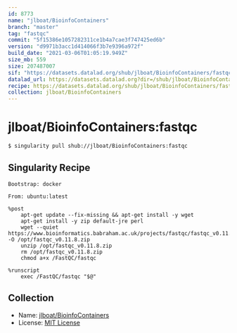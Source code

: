 ```yaml
---
id: 8773
name: "jlboat/BioinfoContainers"
branch: "master"
tag: "fastqc"
commit: "5f15386e1057282311ce1b4a7cae3f747425ed6b"
version: "d9971b3acc1d414066f3b7e9396a972f"
build_date: "2021-03-06T01:05:19.949Z"
size_mb: 559
size: 207487007
sif: "https://datasets.datalad.org/shub/jlboat/BioinfoContainers/fastqc/2021-03-06-5f15386e-d9971b3a/d9971b3acc1d414066f3b7e9396a972f.simg"
datalad_url: https://datasets.datalad.org?dir=/shub/jlboat/BioinfoContainers/fastqc/2021-03-06-5f15386e-d9971b3a/
recipe: https://datasets.datalad.org/shub/jlboat/BioinfoContainers/fastqc/2021-03-06-5f15386e-d9971b3a/Singularity
collection: jlboat/BioinfoContainers
---
```


# jlboat/BioinfoContainers:fastqc

```bash
$ singularity pull shub://jlboat/BioinfoContainers:fastqc
```

## Singularity Recipe

```singularity
Bootstrap: docker

From: ubuntu:latest

%post
    apt-get update --fix-missing && apt-get install -y wget
    apt-get install -y zip default-jre perl
    wget --quiet https://www.bioinformatics.babraham.ac.uk/projects/fastqc/fastqc_v0.11.8.zip -O /opt/fastqc_v0.11.8.zip
    unzip /opt/fastqc_v0.11.8.zip
    rm /opt/fastqc_v0.11.8.zip
    chmod a+x /FastQC/fastqc

%runscript
    exec /FastQC/fastqc "$@"
```

## Collection

 - Name: [jlboat/BioinfoContainers](https://github.com/jlboat/BioinfoContainers)
 - License: [MIT License](https://api.github.com/licenses/mit)

